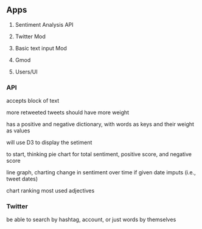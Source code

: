 ## Apps

1. Sentiment Analysis API

2. Twitter Mod

3. Basic text input Mod

4. Gmod

5. Users/UI

### API
accepts block of text

more retweeted tweets should have more weight

has a positive and negative dictionary, with words as keys and their weight as values

will use D3 to display the setiment

to start, thinking pie chart for total sentiment, positive score, and negative score

line graph, charting change in sentiment over time if given date imputs (i.e., tweet dates)

chart ranking most used adjectives

### Twitter

be able to search by hashtag, account, or just words by themselves